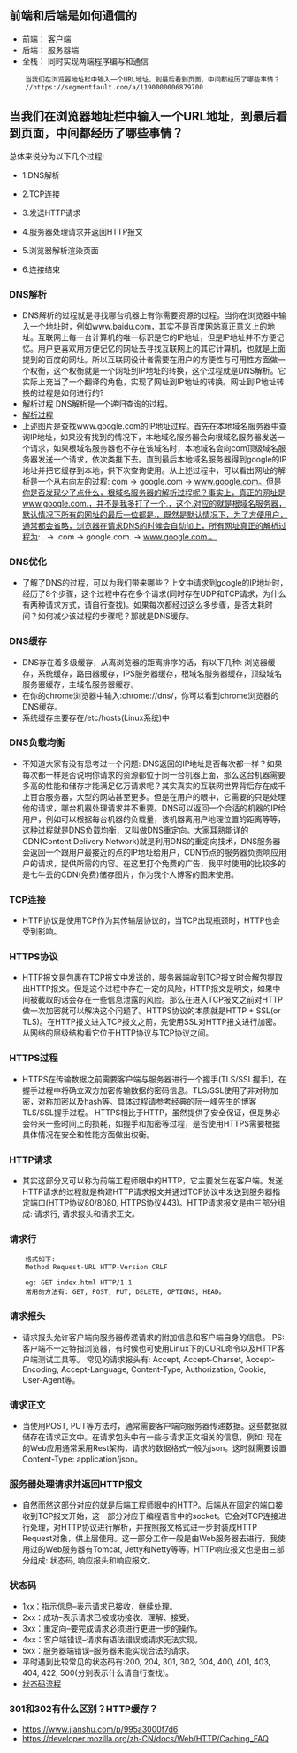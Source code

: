 ## 前端和后端是如何通信的
- 前端： 客户端
- 后端： 服务器端
- 全栈： 同时实现两端程序编写和通信
```
    当我们在浏览器地址栏中输入一个URL地址，到最后看到页面，中间都经历了哪些事情？
    //https://segmentfault.com/a/1190000006879700
```

## 当我们在浏览器地址栏中输入一个URL地址，到最后看到页面，中间都经历了哪些事情？

总体来说分为以下几个过程:

- 1.DNS解析

- 2.TCP连接

- 3.发送HTTP请求

- 4.服务器处理请求并返回HTTP报文

- 5.浏览器解析渲染页面

- 6.连接结束
<!-- 关于markdown图片引用 https://blog.csdn.net/lanxuezaipiao/article/details/44310775 -->
### DNS解析
- DNS解析的过程就是寻找哪台机器上有你需要资源的过程。当你在浏览器中输入一个地址时，例如www.baidu.com，其实不是百度网站真正意义上的地址。互联网上每一台计算机的唯一标识是它的IP地址，但是IP地址并不方便记忆。用户更喜欢用方便记忆的网址去寻找互联网上的其它计算机，也就是上面提到的百度的网址。所以互联网设计者需要在用户的方便性与可用性方面做一个权衡，这个权衡就是一个网址到IP地址的转换，这个过程就是DNS解析。它实际上充当了一个翻译的角色，实现了网址到IP地址的转换。网址到IP地址转换的过程是如何进行的?
- 解析过程 DNS解析是一个递归查询的过程。
- [解析过程](https://github.com/webfrontup/webhttp/blob/master/img/connect.png)
- 上述图片是查找www.google.com的IP地址过程。首先在本地域名服务器中查询IP地址，如果没有找到的情况下，本地域名服务器会向根域名服务器发送一个请求，如果根域名服务器也不存在该域名时，本地域名会向com顶级域名服务器发送一个请求，依次类推下去。直到最后本地域名服务器得到google的IP地址并把它缓存到本地，供下次查询使用。从上述过程中，可以看出网址的解析是一个从右向左的过程: com -> google.com -> www.google.com。但是你是否发现少了点什么，根域名服务器的解析过程呢？事实上，真正的网址是www.google.com.，并不是我多打了一个.，这个.对应的就是根域名服务器，默认情况下所有的网址的最后一位都是.，既然是默认情况下，为了方便用户，通常都会省略，浏览器在请求DNS的时候会自动加上，所有网址真正的解析过程为: . -> .com -> google.com. -> www.google.com.。

### DNS优化
- 了解了DNS的过程，可以为我们带来哪些？上文中请求到google的IP地址时，经历了8个步骤，这个过程中存在多个请求(同时存在UDP和TCP请求，为什么有两种请求方式，请自行查找)。如果每次都经过这么多步骤，是否太耗时间？如何减少该过程的步骤呢？那就是DNS缓存。

### DNS缓存
- DNS存在着多级缓存，从离浏览器的距离排序的话，有以下几种: 浏览器缓存，系统缓存，路由器缓存，IPS服务器缓存，根域名服务器缓存，顶级域名服务器缓存，主域名服务器缓存。
- 在你的chrome浏览器中输入:chrome://dns/，你可以看到chrome浏览器的DNS缓存。
- 系统缓存主要存在/etc/hosts(Linux系统)中

### DNS负载均衡
- 不知道大家有没有思考过一个问题: DNS返回的IP地址是否每次都一样？如果每次都一样是否说明你请求的资源都位于同一台机器上面，那么这台机器需要多高的性能和储存才能满足亿万请求呢？其实真实的互联网世界背后存在成千上百台服务器，大型的网站甚至更多。但是在用户的眼中，它需要的只是处理他的请求，哪台机器处理请求并不重要。DNS可以返回一个合适的机器的IP给用户，例如可以根据每台机器的负载量，该机器离用户地理位置的距离等等，这种过程就是DNS负载均衡，又叫做DNS重定向。大家耳熟能详的CDN(Content Delivery Network)就是利用DNS的重定向技术，DNS服务器会返回一个跟用户最接近的点的IP地址给用户，CDN节点的服务器负责响应用户的请求，提供所需的内容。在这里打个免费的广告，我平时使用的比较多的是七牛云的CDN(免费)储存图片，作为我个人博客的图床使用。

### TCP连接
- HTTP协议是使用TCP作为其传输层协议的，当TCP出现瓶颈时，HTTP也会受到影响。

### HTTPS协议
- HTTP报文是包裹在TCP报文中发送的，服务器端收到TCP报文时会解包提取出HTTP报文。但是这个过程中存在一定的风险，HTTP报文是明文，如果中间被截取的话会存在一些信息泄露的风险。那么在进入TCP报文之前对HTTP做一次加密就可以解决这个问题了。HTTPS协议的本质就是HTTP + SSL(or TLS)。在HTTP报文进入TCP报文之前，先使用SSL对HTTP报文进行加密。从网络的层级结构看它位于HTTP协议与TCP协议之间。


### HTTPS过程
- HTTPS在传输数据之前需要客户端与服务器进行一个握手(TLS/SSL握手)，在握手过程中将确立双方加密传输数据的密码信息。TLS/SSL使用了非对称加密，对称加密以及hash等。具体过程请参考经典的阮一峰先生的博客TLS/SSL握手过程。
HTTPS相比于HTTP，虽然提供了安全保证，但是势必会带来一些时间上的损耗，如握手和加密等过程，是否使用HTTPS需要根据具体情况在安全和性能方面做出权衡。

### HTTP请求
- 其实这部分又可以称为前端工程师眼中的HTTP，它主要发生在客户端。发送HTTP请求的过程就是构建HTTP请求报文并通过TCP协议中发送到服务器指定端口(HTTP协议80/8080, HTTPS协议443)。HTTP请求报文是由三部分组成: 请求行, 请求报头和请求正文。

### 请求行
```
    格式如下:
    Method Request-URL HTTP-Version CRLF

    eg: GET index.html HTTP/1.1
    常用的方法有: GET, POST, PUT, DELETE, OPTIONS, HEAD。
```

### 请求报头
- 请求报头允许客户端向服务器传递请求的附加信息和客户端自身的信息。
PS: 客户端不一定特指浏览器，有时候也可使用Linux下的CURL命令以及HTTP客户端测试工具等。
常见的请求报头有: Accept, Accept-Charset, Accept-Encoding, Accept-Language, Content-Type, Authorization, Cookie, User-Agent等。
### 请求正文
- 当使用POST, PUT等方法时，通常需要客户端向服务器传递数据。这些数据就储存在请求正文中。在请求包头中有一些与请求正文相关的信息，例如: 现在的Web应用通常采用Rest架构，请求的数据格式一般为json。这时就需要设置Content-Type: application/json。
### 服务器处理请求并返回HTTP报文
- 自然而然这部分对应的就是后端工程师眼中的HTTP。后端从在固定的端口接收到TCP报文开始，这一部分对应于编程语言中的socket。它会对TCP连接进行处理，对HTTP协议进行解析，并按照报文格式进一步封装成HTTP Request对象，供上层使用。这一部分工作一般是由Web服务器去进行，我使用过的Web服务器有Tomcat, Jetty和Netty等等。HTTP响应报文也是由三部分组成: 状态码, 响应报头和响应报文。

### 状态码
- 1xx：指示信息–表示请求已接收，继续处理。
- 2xx：成功–表示请求已被成功接收、理解、接受。
- 3xx：重定向–要完成请求必须进行更进一步的操作。
- 4xx：客户端错误–请求有语法错误或请求无法实现。
- 5xx：服务器端错误–服务器未能实现合法的请求。
- 平时遇到比较常见的状态码有:200, 204, 301, 302, 304, 400, 401, 403, 404, 422, 500(分别表示什么请自行查找)。
- [状态码流程](https://github.com/webfrontup/webhttp/blob/master/img/statusCode.png)

### 301和302有什么区别？HTTP缓存？
- https://www.jianshu.com/p/995a3000f7d6
- https://developer.mozilla.org/zh-CN/docs/Web/HTTP/Caching_FAQ




